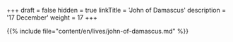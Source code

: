 +++
draft = false
hidden = true
linkTitle = 'John of Damascus'
description = '17 December'
weight = 17
+++

{{% include file="content/en/lives/john-of-damascus.md" %}}
